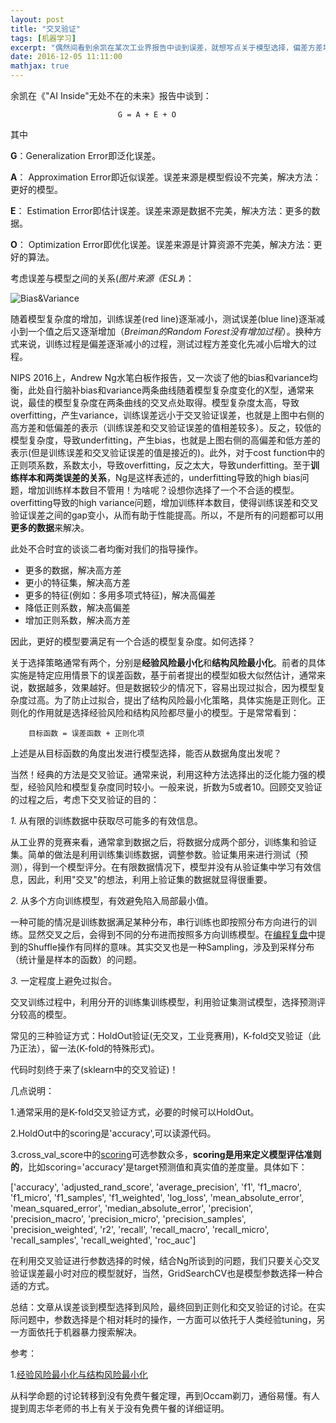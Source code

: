 ```yaml
---
layout: post
title: "交叉验证"
tags: [机器学习]
excerpt: "偶然间看到余凯在某次工业界报告中谈到误差，就想写点关于模型选择，偏差方差均衡，交叉验证之类的东西。"
date: 2016-12-05 11:11:00
mathjax: true
---
```

<script type="text/javascript" src="http://cdn.mathjax.org/mathjax/latest/MathJax.js?config=default"></script>

余凯在《"AI Inside"无处不在的未来》报告中谈到：

                            G = A + E + O

其中

**G**：Generalization Error即泛化误差。

**A**： Approximation Error即近似误差。误差来源是模型假设不完美，解决方法：更好的模型。

**E**： Estimation Error即估计误差。误差来源是数据不完美，解决方法：更多的数据。

**O**： Optimization Error即优化误差。误差来源是计算资源不完美，解决方法：更好的算法。

考虑误差与模型之间的关系(_图片来源《ESL》_)：

![Bias&Variance](http://ww3.sinaimg.cn/mw690/aba7d18bgw1faguvucn98j20hk0db41m.jpg)

随着模型复杂度的增加，训练误差(red line)逐渐减小，测试误差(blue line)逐渐减小到一个值之后又逐渐增加（_Breiman的Random Forest没有增加过程_）。换种方式来说，训练过程是偏差逐渐减小的过程，测试过程方差变化先减小后增大的过程。

NIPS 2016上，Andrew Ng水笔白板作报告，又一次谈了他的bias和variance均衡，此处自行脑补bias和variance两条曲线随着模型复杂度变化的X型，通常来说，最佳的模型复杂度在两条曲线的交叉点处取得。模型复杂度太高，导致overfitting，产生variance，训练误差远小于交叉验证误差，也就是上图中右侧的高方差和低偏差的表示（训练误差和交叉验证误差的值相差较多）。反之，较低的模型复杂度，导致underfitting，产生bias，也就是上图右侧的高偏差和低方差的表示(但是训练误差和交叉验证误差的值是接近的)。此外，对于cost function中的正则项系数，系数太小，导致overfitting，反之太大，导致underfitting。至于**训练样本和两类误差的关系**，Ng是这样表述的，underfitting导致的high bias问题，增加训练样本数目不管用！为啥呢？设想你选择了一个不合适的模型。overfitting导致的high variance问题，增加训练样本数目，使得训练误差和交叉验证误差之间的gap变小，从而有助于性能提高。所以，不是所有的问题都可以用**更多的数据**来解决。

此处不合时宜的谈谈二者均衡对我们的指导操作。

* 更多的数据，解决高方差
* 更小的特征集，解决高方差
* 更多的特征(例如：多用多项式特征)，解决高偏差
* 降低正则系数，解决高偏差
* 增加正则系数，解决高方差

因此，更好的模型要满足有一个合适的模型复杂度。如何选择？

关于选择策略通常有两个，分别是**经验风险最小化**和**结构风险最小化**。前者的具体实施是特定应用情景下的误差函数，基于前者提出的模型如极大似然估计，通常来说，数据越多，效果越好。但是数据较少的情况下，容易出现过拟合，因为模型复杂度过高。为了防止过拟合，提出了结构风险最小化策略，具体实施是正则化。正则化的作用就是选择经验风险和结构风险都尽量小的模型。于是常常看到：

        目标函数 = 误差函数 + 正则化项

上述是从目标函数的角度出发进行模型选择，能否从数据角度出发呢？

当然！经典的方法是交叉验证。通常来说，利用这种方法选择出的泛化能力强的模型，经验风险和模型复杂度同时较小。一般来说，折数为5或者10。回顾交叉验证的过程之后，考虑下交叉验证的目的：

*1.* 从有限的训练数据中获取尽可能多的有效信息。

从工业界的竞赛来看，通常拿到数据之后，将数据分成两个部分，训练集和验证集。简单的做法是利用训练集训练数据，调整参数。验证集用来进行测试（预测），得到一个模型评分。在有限数据情况下，模型并没有从验证集中学习有效信息，因此，利用"交叉"的想法，利用上验证集的数据就显得很重要。

*2.* 从多个方向训练模型，有效避免陷入局部最小值。

一种可能的情况是训练数据满足某种分布，串行训练也即按照分布方向进行的训练。显然交叉之后，会得到不同的分布进而按照多方向训练模型。在[编程复盘](https://zhpmatrix.github.io/2016/12/04/coding-tricks/)中提到的Shuffle操作有同样的意味。其实交叉也是一种Sampling，涉及到采样分布（统计量是样本的函数）的问题。

*3.* 一定程度上避免过拟合。

交叉训练过程中，利用分开的训练集训练模型，利用验证集测试模型，选择预测评分较高的模型。

常见的三种验证方式：HoldOut验证(无交叉，工业竞赛用)，K-fold交叉验证（此乃正法），留一法(K-fold的特殊形式)。

代码时刻终于来了(sklearn中的交叉验证)！

<script src="https://gist.github.com/zhpmatrix/0858ea5a4ba3182597938ead60d49174.js"></script>

几点说明：

1.通常采用的是K-fold交叉验证方式，必要的时候可以HoldOut。

2.HoldOut中的scoring是'accuracy',可以读源代码。

3.cross_val_score中的[scoring](http://scikit-learn.org/stable/modules/model_evaluation.html#scoring-parameter)可选参数众多，**scoring是用来定义模型评估准则的**，比如scoring='accuracy'是target预测值和真实值的差度量。具体如下：

['accuracy', 'adjusted_rand_score', 'average_precision', 'f1', 'f1_macro', 'f1_micro', 'f1_samples', 'f1_weighted', 'log_loss', 'mean_absolute_error', 'mean_squared_error', 'median_absolute_error', 'precision', 'precision_macro', 'precision_micro', 'precision_samples', 'precision_weighted', 'r2', 'recall', 'recall_macro', 'recall_micro', 'recall_samples', 'recall_weighted', 'roc_auc']

在利用交叉验证进行参数选择的时候，结合Ng所谈到的问题，我们只要关心交叉验证误差最小时对应的模型就好，当然，GridSearchCV也是模型参数选择一种合适的方式。

总结：文章从误差谈到模型选择到风险，最终回到正则化和交叉验证的讨论。在实际问题中，参数选择是个相对耗时的操作，一方面可以依托于人类经验tuning，另一方面依托于机器暴力搜索解决。

参考：

1.[经验风险最小化与结构风险最小化](http://blog.csdn.net/daringpig/article/details/8122903)

从科学命题的讨论转移到没有免费午餐定理，再到Occam剃刀，通俗易懂。有人提到周志华老师的书上有关于没有免费午餐的详细证明。



